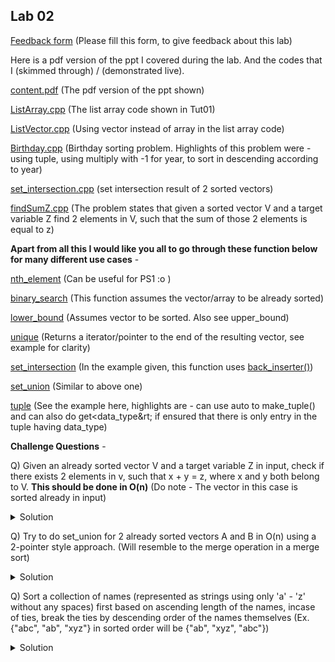 ## Lab 02

  [Feedback form](https://docs.google.com/forms/d/e/1FAIpQLScLeIezAu3Bueokx98FzaNraoK_90lxMd6trBRnnNLXKQjojg/viewform?usp=sf_link) (Please fill this form, to give feedback about this lab)

Here is a pdf version of the ppt I covered during the lab. And the codes that I (skimmed through) / (demonstrated live).

  [content.pdf](https://sidhant007.github.io/CS2040C/lab02/content.pdf) (The pdf version of the ppt shown)

  [ListArray.cpp](https://sidhant007.github.io/CS2040C/lab02/ListArray.cpp) (The list array code shown in Tut01)

  [ListVector.cpp](https://sidhant007.github.io/CS2040C/lab02/ListVector.cpp) (Using vector instead of array in the list array code) 

  [Birthday.cpp](https://sidhant007.github.io/CS2040C/lab02/Birthday.cpp) (Birthday sorting problem. Highlights of this problem were - using tuple, using multiply with -1 for year, to sort in descending according to year)

  [set_intersection.cpp](https://sidhant007.github.io/CS2040C/lab02/set_intersection.cpp) (set intersection result of 2 sorted vectors)

  [findSumZ.cpp](https://sidhant007.github.io/CS2040C/lab02/findSumZ.cpp) (The problem states that given a sorted vector V and a target variable Z find 2 elements in V, such that the sum of those 2 elements is equal to z)

  **Apart from all this I would like you all to go through these function below for many different use cases** - 

  [nth_element](http://en.cppreference.com/w/cpp/algorithm/nth_element) (Can be useful for PS1 :o )

  [binary_search](http://en.cppreference.com/w/cpp/algorithm/binary_search) (This function assumes the vector/array to be already sorted)

  [lower_bound](http://en.cppreference.com/w/cpp/algorithm/lower_bound) (Assumes vector to be sorted. Also see upper_bound)
  
  [unique](http://en.cppreference.com/w/cpp/algorithm/unique) (Returns a iterator/pointer to the end of the resulting vector, see example for clarity)

  [set_intersection](http://en.cppreference.com/w/cpp/algorithm/set_intersection) (In the example given, this function uses [back_inserter()](http://en.cppreference.com/w/cpp/iterator/back_inserter))

  [set_union](http://en.cppreference.com/w/cpp/algorithm/set_union) (Similar to above one)
  
  [tuple](http://en.cppreference.com/w/cpp/utility/tuple/get) (See the example here, highlights are - can use auto to make_tuple() and can also do get&lt;data_type&rt; if ensured that there is only entry in the tuple having data_type)

**Challenge Questions** - 

Q) Given an already sorted vector V and a target variable Z in input, check if there exists 2 elements in v, such that x + y = z, where x and y both belong to V. **This should be done in O(n)** (Do note - The vector in this case is sorted already in input)

<details>
  <summary>Solution</summary>
  NA
</details>

Q) Try to do set_union for 2 already sorted vectors A and B in O(n) using a 2-pointer style approach. (Will resemble to the merge operation in a merge sort)

<details>
  <summary>Solution</summary>
  NA
</details>

Q) Sort a collection of names (represented as strings using only 'a' - 'z' without any spaces) first based on ascending length of the names, incase of ties, break the ties by descending order of the names themselves (Ex. {"abc", "ab", "xyz"} in sorted order will be {"ab", "xyz", "abc"})

<details>
  <summary>Solution</summary>
  NA
</details>
